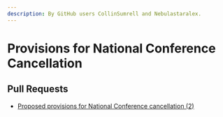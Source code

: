 ```yaml
---
description: By GitHub users CollinSumrell and Nebulastaralex.
---
```


# Provisions for National Conference Cancellation

## Pull Requests

* [Proposed provisions for National Conference cancellation \(2\)](https://github.com/tsadiscord/bylaw-amendments/pull/2)



